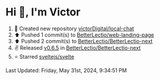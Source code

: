 <h1>Hi 👋, I'm Victor </h1>

<!--RECENT_ACTIVITY:start-->
1. 📔 Created new repository [victorDigital/local-chat](https://github.com/victorDigital/local-chat)<br>
2. ⬆️ Pushed 1 commit(s) to [BetterLectio/web-landing-page](https://github.com/BetterLectio/web-landing-page)<br>
3. ⬆️ Pushed 2 commit(s) to [BetterLectio/BetterLectio-next](https://github.com/BetterLectio/BetterLectio-next)<br>
4. ✌️ Released [v0.6.5](https://github.com/BetterLectio/BetterLectio-next/releases/tag/v0.6.5) in [BetterLectio/BetterLectio-next](https://github.com/BetterLectio/BetterLectio-next)<br>
5. ⭐ Starred [sveltejs/svelte](https://github.com/sveltejs/svelte)<br>
<!--RECENT_ACTIVITY:end-->

<!--RECENT_ACTIVITY:last_update-->
Last Updated: Friday, May 31st, 2024, 9:34:51 PM
<!--RECENT_ACTIVITY:last_update_end-->
